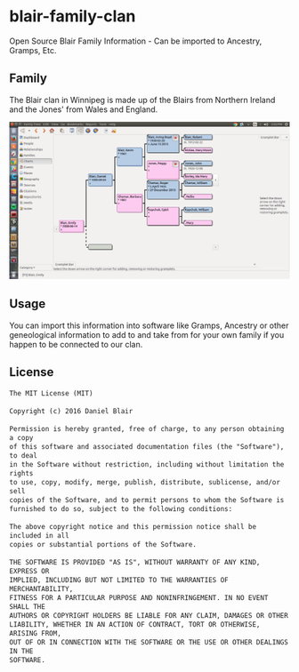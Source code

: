 # blair-family-clan
Open Source Blair Family Information - Can be imported to Ancestry, Gramps, Etc.

## Family

The Blair clan in Winnipeg is made up of the Blairs from Northern Ireland and the Jones' from Wales and England.

<img src="/img/BlairFamily.png" />

## Usage

You can import this information into software like Gramps, Ancestry or other geneological information to add to and take from for your own family if you happen to be connected to our clan.

## License
```
The MIT License (MIT)

Copyright (c) 2016 Daniel Blair

Permission is hereby granted, free of charge, to any person obtaining a copy
of this software and associated documentation files (the "Software"), to deal
in the Software without restriction, including without limitation the rights
to use, copy, modify, merge, publish, distribute, sublicense, and/or sell
copies of the Software, and to permit persons to whom the Software is
furnished to do so, subject to the following conditions:

The above copyright notice and this permission notice shall be included in all
copies or substantial portions of the Software.

THE SOFTWARE IS PROVIDED "AS IS", WITHOUT WARRANTY OF ANY KIND, EXPRESS OR
IMPLIED, INCLUDING BUT NOT LIMITED TO THE WARRANTIES OF MERCHANTABILITY,
FITNESS FOR A PARTICULAR PURPOSE AND NONINFRINGEMENT. IN NO EVENT SHALL THE
AUTHORS OR COPYRIGHT HOLDERS BE LIABLE FOR ANY CLAIM, DAMAGES OR OTHER
LIABILITY, WHETHER IN AN ACTION OF CONTRACT, TORT OR OTHERWISE, ARISING FROM,
OUT OF OR IN CONNECTION WITH THE SOFTWARE OR THE USE OR OTHER DEALINGS IN THE
SOFTWARE.
```
